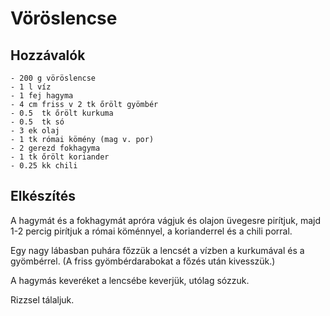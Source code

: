 Vöröslencse
===========

Hozzávalók
----------

    - 200 g vöröslencse
    - 1 l víz
    - 1 fej hagyma
    - 4 cm friss v 2 tk őrölt gyömbér
    - 0.5  tk őrölt kurkuma
    - 0.5  tk só
    - 3 ek olaj
    - 1 tk római kömény (mag v. por)
    - 2 gerezd fokhagyma
    - 1 tk őrölt koriander
    - 0.25 kk chili

Elkészítés
----------
A hagymát és a fokhagymát apróra vágjuk és olajon üvegesre pirítjuk, majd 1-2 percig
pirítjuk a római köménnyel, a korianderrel és a chili porral.

Egy nagy lábasban puhára főzzük a lencsét a vízben a kurkumával és a gyömbérrel. (A friss
gyömbérdarabokat a főzés után kivesszük.)

A hagymás keveréket a lencsébe keverjük, utólag sózzuk.

Rizzsel tálaljuk.
